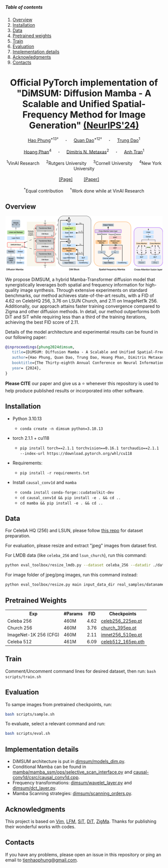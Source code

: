 ##### Table of contents
1. [Overview](#overview)
1. [Installation](#installation)
2. [Data](#data)
3. [Pretrained weights](#pretrained-weights)
4. [Train](#train)
5. [Evaluation](#evaluation)
6. [Implementation details](#implementation-details)
7. [Acknowledgments](#acknowledgments)
8. [Contacts](#contacts)

<div align="center">
<h1>Official PyTorch implementation of "DiMSUM: Diffusion Mamba - A Scalable and Unified
Spatial-Frequency Method for Image Generation" <a href=""> (NeurIPS'24)</a></h1>
</div>

<div align="center">
  <a href="https://hao-pt.github.io/" target="_blank">Hao&nbsp;Phung</a><sup>*13&dagger;</sup> &emsp; <b>&middot;</b> &emsp;
  <a href="https://quandao10.github.io/" target="_blank">Quan&nbsp;Dao</a><sup>*12&dagger;</sup> &emsp; <b>&middot;</b> &emsp;
  <a href="https://termanteus.com/" target="_blank">Trung&nbsp;Dao</a><sup>1</sup>
  <br> <br>
  <a href="https://viethoang1512.github.io/" target="_blank">Hoang&nbsp;Phan</a><sup>4</sup> &emsp; <b>&middot;</b> &emsp;
  <a href="https://people.cs.rutgers.edu/~dnm/" target="_blank"> Dimitris&nbsp;N. Metaxas</a><sup>2</sup> &emsp; <b>&middot;</b> &emsp;
  <a href="https://sites.google.com/site/anhttranusc/" target="_blank">Anh&nbsp;Tran</a><sup>1</sup>
  <br> <br>
  <sup>1</sup>VinAI Research &emsp;
  <sup>2</sup>Rutgers University &emsp;
  <sup>3</sup>Cornell University &emsp;
  <sup>4</sup>New York University
  <br> <br>
  <a href="https://hao-pt.github.io/dimsum/">[Page]</a> &emsp;&emsp;
  <a href="">[Paper]</a> &emsp;&emsp;
  <br> <br>
  <emp><sup>*</sup>Equal contribution</emp> &emsp;
  <emp><sup>&dagger;</sup>Work done while at VinAI Research</emp>
</div>


## Overview
<div align="center">
<img src="assets/dim_arch.png" />
</div>

We propose DiMSUM, a hybrid Mamba-Transformer diffusion model that synergistically leverages both spatial and frequency information for high-quality image synthesis. Through extensive experiments on standard benchmarks, our method achieves state-of-the-art results, with a FID of 4.62 on CelebHQ 256, 3.76 on LSUN Church, and 2.11 on ImageNet1k 256. Additionally, our approach attains faster training convergence compared to Zigma and other diffusion methods. In detail, our method outperforms both DiT and SiT while requiring less than a third of the training iterations, achieving the best FID score of 2.11.

Details of the model architecture and experimental results can be found in our following paper:

```bibtex
@inproceedings{phung2024dimsum,
   title={DiMSUM: Diffusion Mamba - A Scalable and Unified Spatial-Frequency Method for Image Generation},
   author={Hao Phung, Quan Dao, Trung Dao, Hoang Phan, Dimitris Metaxas, Anh Tran},
   booktitle={The Thirty-eighth Annual Conference on Neural Information Processing Systems},
   year= {2024},
}
```

**Please CITE** our paper and give us a :star: whenever this repository is used to help produce published results or incorporated into other software.


## Installation

- Python 3.10.13

  - `conda create -n dimsum python=3.10.13`

- torch 2.1.1 + cu118
  - `pip install torch==2.1.1 torchvision==0.16.1 torchaudio==2.1.1 --index-url https://download.pytorch.org/whl/cu118`

- Requirements:
  - `pip install -r requirements.txt`

- Install ``causal_conv1d`` and ``mamba``
  - `conda install conda-forge::cudatoolkit-dev`
  - `cd causal_conv1d && pip install -e . && cd ..`
  - `cd mamba && pip install -e . && cd ..`


## Data
For CelebA HQ (256) and LSUN, please follow [this repo](https://github.com/NVlabs/NVAE.git) for dataset preparation.

For evaluation, please resize and extract "jpeg" images from dataset first.

For LMDB data (like `celeba_256` and `lsun_church`), run this command:
```bash
python eval_toolbox/resize_lmdb.py --dataset celeba_256 --datadir ./data/celeba_256/celeba-lmdb/ --image_size 256 --save_dir real_samples/
```

For image folder of jpeg/png images, run this command instead: 
```bash
python eval_toolbox/resize.py main input_data_dir real_samples/dataname
```

## Pretrained Weights
<!-- We provide pretrained checkpoints of CelebA 256 & LSUN Church for quick testing at [here](https://drive.google.com/drive/folders/1SAE3uSrXv1FNoC92KhFefy24ZSkxjRY5?usp=sharing). -->

<table>
  <tr>
    <th>Exp</th>
    <th>#Params</th>
    <th>FID</th>
    <th>Checkpoints</th>
  </tr>

  <tr>
    <td> Celeba 256 </td>
    <td> 460M </td>
    <td> 4.62 </td>
    <td><a href="https://drive.google.com/file/d/1FTSBJ7YMQWYa0ydFfdgKfUsPdqKXous9/view?usp=drive_link">celeb256_225ep.pt</a></td>
  </tr>

  <tr>
    <td> Church 256 </td>
    <td> 460M </td>
    <td> 3.76 </td>
    <td><a href="https://drive.google.com/file/d/1I1ghI8H_DPurnaLXDEBzEiDRptveSab1/view?usp=drive_link">church_395ep.pt</a></td>
  </tr>

  <tr>
    <td> ImageNet-1K 256 (CFG) </td>
    <td> 460M </td>
    <td> 2.11 </td>
    <td><a href="https://drive.google.com/file/d/18ZBM3zFD8Va55UZe8S2yUXmXhVzWfFV3/view?usp=drive_link">imnet256_510ep.pt</a></td>
  </tr>

  <tr>
    <td> Celeba 512 </td>
    <td> 461M </td>
    <td> 6.09 </td>
    <td><a href="">celeb512_165ep.pth</a></td>
  </tr>



</table>

## Train
Comment/Uncomment command lines for desired dataset, then run:
`bash scripts/train.sh`

## Evaluation
To sampe images from pretrained checkpoints, run:
```bash
bash scripts/sample.sh
```

To evaluate, select a relevant command and run:
```bash
bash scripts/eval.sh
```

## Implementation details
- DiMSUM architecture is put in [dimsum/models_dim.py](dimsum/models_dim.py).
- Conditional Mamba can be found in [mamba/mamba_ssm/ops/selective_scan_interface.py](mamba/mamba_ssm/ops/selective_scan_interface.py) and [causal-conv1d/csrc/causal_conv1d.cpp](causal-conv1d/csrc/causal_conv1d.cpp).
- Frequency transformations: [dimsum/wavelet_layer.py](dimsum/wavelet_layer.py) and [dimsum/dct_layer.py](dimsum/dct_layer.py).
- Mamba Scanning strategies: [dimsum/scanning_orders.py](dimsum/scanning_orders.py).

## Acknowledgments

This project is based on [Vim](https://github.com/hustvl/Vim.git), [LFM](https://github.com/VinAIResearch/LFM.git), [SiT](https://github.com/willisma/SiT.git), [DiT](https://github.com/facebookresearch/DiT.git), [ZigMa](https://github.com/CompVis/zigma.git). Thanks for publishing their wonderful works with codes.

## Contacts
If you have any problems, please open an issue in this repository or ping an email to tienhaophung@gmail.com.
